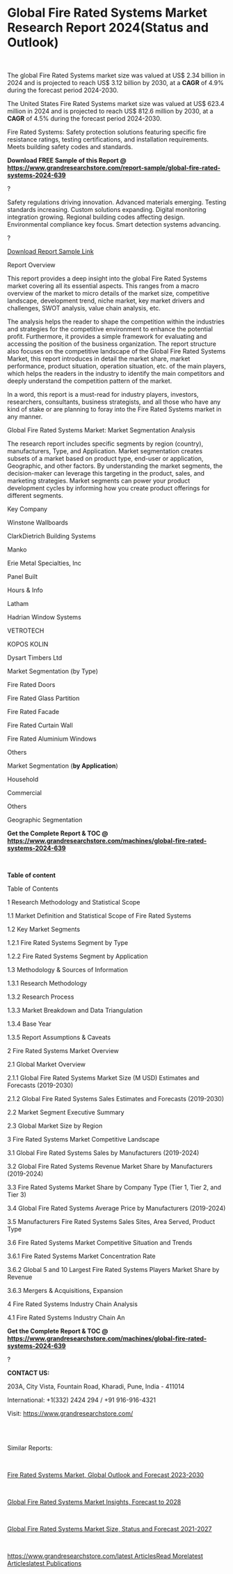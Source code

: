 <h1>Global Fire Rated Systems Market Research Report 2024(Status and Outlook)</h1><br/><p>The global Fire Rated Systems market size was valued at US$ 2.34 billion in 2024 and is projected to reach US$ 3.12 billion by 2030, at a <strong>CAGR</strong> of 4.9% during the forecast period 2024-2030.</p>
 
 
 
 <p>The United States Fire Rated Systems market size was valued at US$ 623.4 million in 2024 and is projected to reach US$ 812.6 million by 2030, at a <strong>CAGR</strong> of 4.5% during the forecast period 2024-2030.</p>
 
 
 
 <p>Fire Rated Systems: Safety protection solutions featuring specific fire resistance ratings, testing certifications, and installation requirements. Meets building safety codes and standards.</p>
 
 
 
 <div><b>Download FREE Sample of this Report @ <a href="https://www.grandresearchstore.com/report-sample/global-fire-rated-systems-2024-639">https://www.grandresearchstore.com/report-sample/global-fire-rated-systems-2024-639</a></b></div>
 
 
 
 <p>? </p>
 
 
 
 <p>Safety regulations driving innovation. Advanced materials emerging. Testing standards increasing. Custom solutions expanding. Digital monitoring integration growing. Regional building codes affecting design. Environmental compliance key focus. Smart detection systems advancing.</p>
 
 
 
 <p>? </p>
 
 
 
 <p><a href="https://www.grandresearchstore.com/mr-admin/report-sample/global-fire-rated-systems-2024-639">Download Report Sample Link</a></p>
 
 
 
 <p>Report Overview</p>
 
 
 
 <p>This report provides a deep insight into the global Fire Rated Systems market covering all its essential aspects. This ranges from a macro overview of the market to micro details of the market size, competitive landscape, development trend, niche market, key market drivers and challenges, SWOT analysis, value chain analysis, etc.</p>
 
 
 
 <p>The analysis helps the reader to shape the competition within the industries and strategies for the competitive environment to enhance the potential profit. Furthermore, it provides a simple framework for evaluating and accessing the position of the business organization. The report structure also focuses on the competitive landscape of the Global Fire Rated Systems Market, this report introduces in detail the market share, market performance, product situation, operation situation, etc. of the main players, which helps the readers in the industry to identify the main competitors and deeply understand the competition pattern of the market.</p>
 
 
 
 <p>In a word, this report is a must-read for industry players, investors, researchers, consultants, business strategists, and all those who have any kind of stake or are planning to foray into the Fire Rated Systems market in any manner.</p>
 
 
 
 <p>Global Fire Rated Systems Market: Market Segmentation Analysis</p>
 
 
 
 <p>The research report includes specific segments by region (country), manufacturers, Type, and Application. Market segmentation creates subsets of a market based on product type, end-user or application, Geographic, and other factors. By understanding the market segments, the decision-maker can leverage this targeting in the product, sales, and marketing strategies. Market segments can power your product development cycles by informing how you create product offerings for different segments.</p>
 
 
 
 <p>Key Company</p>
 
 
 
 <p>Winstone Wallboards</p>
 
 
 
 <p>ClarkDietrich Building Systems</p>
 
 
 
 <p>Manko</p>
 
 
 
 <p>Erie Metal Specialties, Inc</p>
 
 
 
 <p>Panel Built</p>
 
 
 
 <p>Hours & Info</p>
 
 
 
 <p>Latham</p>
 
 
 
 <p>Hadrian Window Systems</p>
 
 
 
 <p>VETROTECH</p>
 
 
 
 <p>KOPOS KOLIN</p>
 
 
 
 <p>Dysart Timbers Ltd</p>
 
 
 
 <p>Market Segmentation (by Type)</p>
 
 
 
 <p>Fire Rated Doors</p>
 
 
 
 <p>Fire Rated Glass Partition</p>
 
 
 
 <p>Fire Rated Facade</p>
 
 
 
 <p>Fire Rated Curtain Wall</p>
 
 
 
 <p>Fire Rated Aluminium Windows</p>
 
 
 
 <p>Others</p>
 
 
 
 <p>Market Segmentation (<strong>by Application</strong>)</p>
 
 
 
 <p>Household</p>
 
 
 
 <p>Commercial</p>
 
 
 
 <p>Others</p>
 
 
 
 <p>Geographic Segmentation</p>
 
 
 
 <div><b>Get the Complete Report & TOC @ <a href="https://www.grandresearchstore.com/machines/global-fire-rated-systems-2024-639">https://www.grandresearchstore.com/machines/global-fire-rated-systems-2024-639</a></b></div>
 
 
 
 <p><br />
 
 <b>Table of content</b></p>
 
 
 
 <p>Table of Contents<br />
 
 1 Research Methodology and Statistical Scope<br />
 
 1.1 Market Definition and Statistical Scope of Fire Rated Systems<br />
 
 1.2 Key Market Segments<br />
 
 1.2.1 Fire Rated Systems Segment by Type<br />
 
 1.2.2 Fire Rated Systems Segment by Application<br />
 
 1.3 Methodology & Sources of Information<br />
 
 1.3.1 Research Methodology<br />
 
 1.3.2 Research Process<br />
 
 1.3.3 Market Breakdown and Data Triangulation<br />
 
 1.3.4 Base Year<br />
 
 1.3.5 Report Assumptions & Caveats<br />
 
 2 Fire Rated Systems Market Overview<br />
 
 2.1 Global Market Overview<br />
 
 2.1.1 Global Fire Rated Systems Market Size (M USD) Estimates and Forecasts (2019-2030)<br />
 
 2.1.2 Global Fire Rated Systems Sales Estimates and Forecasts (2019-2030)<br />
 
 2.2 Market Segment Executive Summary<br />
 
 2.3 Global Market Size by Region<br />
 
 3 Fire Rated Systems Market Competitive Landscape<br />
 
 3.1 Global Fire Rated Systems Sales by Manufacturers (2019-2024)<br />
 
 3.2 Global Fire Rated Systems Revenue Market Share by Manufacturers (2019-2024)<br />
 
 3.3 Fire Rated Systems Market Share by Company Type (Tier 1, Tier 2, and Tier 3)<br />
 
 3.4 Global Fire Rated Systems Average Price by Manufacturers (2019-2024)<br />
 
 3.5 Manufacturers Fire Rated Systems Sales Sites, Area Served, Product Type<br />
 
 3.6 Fire Rated Systems Market Competitive Situation and Trends<br />
 
 3.6.1 Fire Rated Systems Market Concentration Rate<br />
 
 3.6.2 Global 5 and 10 Largest Fire Rated Systems Players Market Share by Revenue<br />
 
 3.6.3 Mergers & Acquisitions, Expansion<br />
 
 4 Fire Rated Systems Industry Chain Analysis<br />
 
 4.1 Fire Rated Systems Industry Chain An</p>
 
 
 
 <div><b>Get the Complete Report & TOC @ <a href="https://www.grandresearchstore.com/machines/global-fire-rated-systems-2024-639">https://www.grandresearchstore.com/machines/global-fire-rated-systems-2024-639</a></b></div>
 
 
 
 <p>? </p>
 
 
 
 <p><b>CONTACT US:</b><br />
 
 203A, City Vista, Fountain Road, Kharadi, Pune, India - 411014<br />
 
 International: +1(332) 2424 294 / +91 916-916-4321<br />
 
 Visit: <a href="https://www.grandresearchstore.com/">https://www.grandresearchstore.com/</a><br />
 
 <br />
 
 <br />
 
 Similar Reports:<br />
 
 <br />
 
 <a href="https://www.grandresearchstore.com/machines/global-fire-rated-systems-forecast-2023-2030-110">Fire Rated Systems Market, Global Outlook and Forecast 2023-2030</a><br />
 
 <br />
 
 <a href="https://www.grandresearchstore.com/machines/global-fire-rated-systems-2028-456">Global Fire Rated Systems Market Insights, Forecast to 2028</a><br />
 
 <br />
 
 <a href="https://www.grandresearchstore.com/manufacturing-and-construction/global-fire-rated-systems-2021-2027-47">Global Fire Rated Systems Market Size, Status and Forecast 2021-2027</a><br />
 
 <br />
 
 <a href="https://gyeongbokgung.com">https://www.grandresearchstore.com/</a><a href="https://hallyeomaritime.com">latest Articles</a><a href="https://jingwansa.com">Read More</a><a href="https://nguoiviet.jp/">latest Articles</a><a href="https://www.intelmarketresearch.com/">latest Publications</a></p>